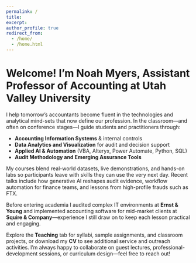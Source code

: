 ```yaml
---
permalink: /
title:
excerpt:
author_profile: true
redirect_from:
  - /home/
  - /home.html
---
```


# Welcome! I’m Noah Myers, Assistant Professor of Accounting at Utah Valley University

I help tomorrow’s accountants become fluent in the technologies and analytical mind-sets that now define our profession. In the classroom—and often on conference stages—I guide students and practitioners through:

- **Accounting Information Systems** & internal controls  
- **Data Analytics and Visualization** for audit and decision support  
- **Applied AI & Automation** (VBA, Alteryx, Power Automate, Python, SQL)  
- **Audit Methodology and Emerging Assurance Tools**

My courses blend real-world datasets, live demonstrations, and hands-on labs so participants leave with skills they can use the very next day. Recent talks include how generative AI reshapes audit evidence, workflow automation for finance teams, and lessons from high-profile frauds such as FTX.

Before entering academia I audited complex IT environments at **Ernst & Young** and implemented accounting software for mid-market clients at **Squire & Company**—experience I still draw on to keep each lesson practical and engaging.

Explore the **Teaching** tab for syllabi, sample assignments, and classroom projects, or download my **CV** to see additional service and outreach activities. I’m always happy to collaborate on guest lectures, professional-development sessions, or curriculum design—feel free to reach out!